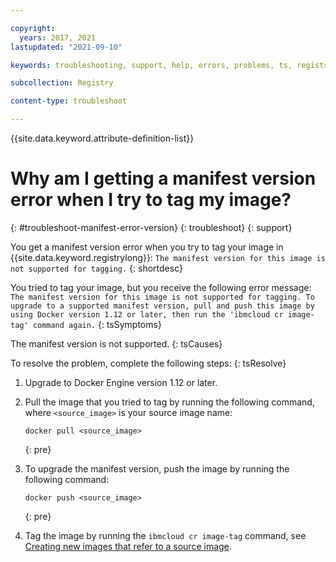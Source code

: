 ```yaml
---

copyright:
  years: 2017, 2021
lastupdated: "2021-09-10"

keywords: troubleshooting, support, help, errors, problems, ts, registry, image not supported, manifest version, tagging image fails

subcollection: Registry

content-type: troubleshoot

---
```


{{site.data.keyword.attribute-definition-list}}

# Why am I getting a manifest version error when I try to tag my image?
{: #troubleshoot-manifest-error-version}
{: troubleshoot}
{: support}

You get a manifest version error when you try to tag your image in {{site.data.keyword.registrylong}}: `The manifest version for this image is not supported for tagging.`
{: shortdesc}

You tried to tag your image, but you receive the following error message: `The manifest version for this image is not supported for tagging. To upgrade to a supported manifest version, pull and push this image by using Docker version 1.12 or later, then run the 'ibmcloud cr image-tag' command again.`
{: tsSymptoms}

The manifest version is not supported.
{: tsCauses}

To resolve the problem, complete the following steps:
{: tsResolve}

1. Upgrade to Docker Engine version 1.12 or later.

2. Pull the image that you tried to tag by running the following command, where `<source_image>` is your source image name:

    ```
    docker pull <source_image>
    ```
    {: pre}

3. To upgrade the manifest version, push the image by running the following command:

    ```
    docker push <source_image>
    ```
    {: pre}

4. Tag the image by running the `ibmcloud cr image-tag` command, see [Creating new images that refer to a source image](/docs/Registry?topic=Registry-registry_images_#registry_images_source).


